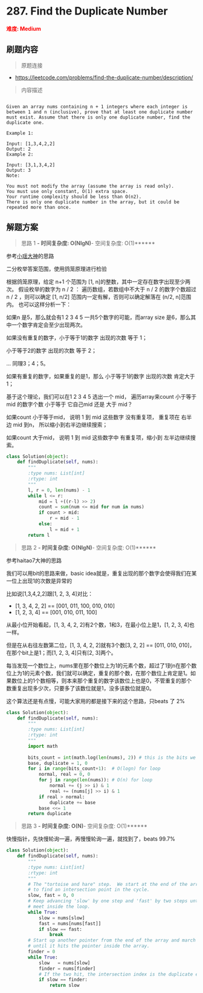 # 287. Find the Duplicate Number

**<font color=red>难度: Medium</font>**

## 刷题内容

> 原题连接

* https://leetcode.com/problems/find-the-duplicate-number/description/

> 内容描述

```

Given an array nums containing n + 1 integers where each integer is between 1 and n (inclusive), prove that at least one duplicate number must exist. Assume that there is only one duplicate number, find the duplicate one.

Example 1:

Input: [1,3,4,2,2]
Output: 2
Example 2:

Input: [3,1,3,4,2]
Output: 3
Note:

You must not modify the array (assume the array is read only).
You must use only constant, O(1) extra space.
Your runtime complexity should be less than O(n2).
There is only one duplicate number in the array, but it could be repeated more than once.
```

## 解题方案

> 思路 1
******- 时间复杂度: O(NlgN)******- 空间复杂度: O(1)******

参考[小瑶大神](https://github.com/apachecn/LeetCode/blob/master/docs/Leetcode_Solutions/287._Find_the_Duplicate_Number.ipynb
)的思路

二分枚举答案范围，使用鸽笼原理进行检验

根据鸽笼原理，给定 n+1 个范围为 [1, n]的整数，其中一定存在数字出现至少两次。
假设枚举的数字为 n / 2 ：
遍历数组，若数组中不大于 n / 2 的数字个数超过 n / 2 ，则可以确定 [1, n/2] 范围内一定有解，否则可以确定解落在 (n/2, n]范围内。
也可以这样分析一下：


如果n 是5，那么就会有1 2 3 4 5 一共5个数字的可能，而array size 是6，那么其中一个数字肯定会至少出现两次。

如果没有重复的数字，小于等于1的数字 出现的次数 等于 1；

小于等于2的数字 出现的次数 等于 2；

... 同理3；4；5。

如果有重复的数字，如果重复的是1，那么 小于等于1的数字 出现的次数 肯定大于1；

基于这个理论，我们可以在1 2 3 4 5 选出一个 mid， 遍历array来count 小于等于mid 的数字个数 小于等于 它自己mid 还是 大于 mid？

如果count 小于等于mid， 说明 1 到 mid 这些数字 没有重复项， 重复项在 右半边 mid 到n， 所以缩小到右半边继续搜索；

如果count 大于mid， 说明  1 到 mid 这些数字中 有重复项，缩小到 左半边继续搜索。

```python
class Solution(object):
    def findDuplicate(self, nums):
        """
        :type nums: List[int]
        :rtype: int
        """
        l, r = 0, len(nums) - 1
        while l <= r:
            mid = l +((r-l) >> 2)
            count = sum(num <= mid for num in nums)
            if count > mid:
                r = mid - 1
            else:
                l = mid + 1
        return l
```

> 思路 2
******- 时间复杂度: O(NlgN)******- 空间复杂度: O(1)******

参考haitao7大神的思路

我们可以用bit的思路来做，basic idea就是，重复出现的那个数字会使得我们在某一位上出现1的次数是异常的

比如说[1,3,4,2,2]跟[1, 2, 3, 4]对比：

- [1, 3, 4, 2, 2] == [001, 011, 100, 010, 010]
- [1, 2, 3, 4] == [001, 010, 011, 100]

从最小位开始看起，[1, 3, 4, 2, 2]有2个数，1和3，在最小位上是1，[1, 2, 3, 4]也一样。

但是在从右往左数第二位，[1, 3, 4, 2, 2]就有3个数[3, 2, 2] == [011, 010, 010]，在那个bit上是1；而[1, 2, 3, 4]只有[2, 3]两个。

每当发现一个数位上，nums里在那个数位上为1的元素个数，超过了1到n在那个数位上为1的元素个数，我们就可以确定，重复的那个数，在那个数位上肯定是1。如果数位上的1个数相等，则本来那个重复的数字该数位上也是0，不管重复的那个数重复出现多少次，只要多了该数位就是1，没多该数位就是0。


这个算法还是有点慢，可能大家用的都是接下来的这个思路，只beats 了 2%

```python
class Solution(object):
    def findDuplicate(self, nums):
        """
        :type nums: List[int]
        :rtype: int
        """
        import math
        
        bits_count = int(math.log(len(nums), 2)) # this is the bits we have
        base, duplicate = 1, 0
        for i in range(bits_count+1):  # O(logn) for loop
            normal, real = 0, 0
            for j in range(len(nums)): # O(n) for loop
                normal += (j >> i) & 1
                real += (nums[j] >> i) & 1
            if real > normal:
                duplicate += base
            base <<= 1
        return duplicate
```





> 思路 3
******- 时间复杂度: O(N)******- 空间复杂度: O(1)******


快慢指针，先快慢轮询一遍，再慢慢轮询一遍，就找到了，beats 99.7%
```python
class Solution(object):
    def findDuplicate(self, nums):
        """
        :type nums: List[int]
        :rtype: int
        """
        # The "tortoise and hare" step.  We start at the end of the array and try
        # to find an intersection point in the cycle.
        slow, fast = 0, 0
        # Keep advancing 'slow' by one step and 'fast' by two steps until they
        # meet inside the loop.
        while True:
            slow = nums[slow]
            fast = nums[nums[fast]]
            if slow == fast:
                break
        # Start up another pointer from the end of the array and march it forward
        # until it hits the pointer inside the array.
        finder = 0
        while True:
            slow   = nums[slow]
            finder = nums[finder]
            # If the two hit, the intersection index is the duplicate element.
            if slow == finder:
                return slow
```
